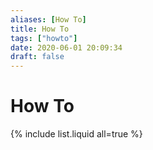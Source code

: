 ```yaml
---
aliases: [How To]
title: How To
tags: ["howto"]
date: 2020-06-01 20:09:34
draft: false
---
```


# How To

{% include list.liquid all=true %}
